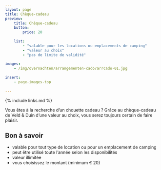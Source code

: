 ```yaml
---
layout: page
title: Chèque-cadeau
preview: 
    title: Chèque-cadeau
    button:
        price: 20
        
    list:
        - "valable pour les locations ou emplacements de camping"
        - "valeur au choix"
        - "pas de limite de validité"
        
images:
    - /img/overnachten/arrangementen-cado/arrcado-01.jpg
    
insert:
    - page-images-top
    
---
```


{% include links.md %}

Vous êtes à la recherche d’un chouette cadeau ? Grâce au chèque-cadeau de Veld & Duin d’une valeur au choix, vous serez toujours certain de faire plaisir.  

    
## Bon à savoir

- valable pour tout type de location ou pour un emplacement de camping
- peut être utilisé toute l’année selon les disponibilités
- valeur illimitée
- vous choisissez le montant (minimum € 20)
